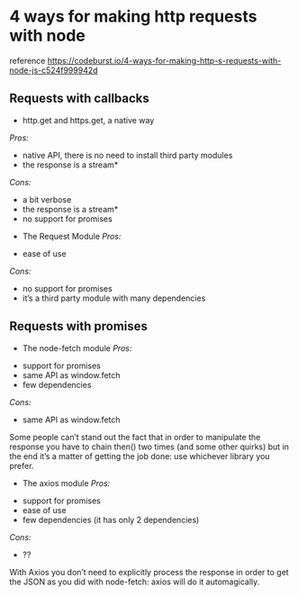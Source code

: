 
# 4 ways for making http requests with node

reference https://codeburst.io/4-ways-for-making-http-s-requests-with-node-js-c524f999942d

## Requests with callbacks

* http.get and https.get, a native way

*Pros:*
- native API, there is no need to install third party modules
- the response is a stream*

*Cons:*
- a bit verbose
- the response is a stream*
- no support for promises

* The Request Module
*Pros:*
- ease of use

*Cons:*
- no support for promises
- it’s a third party module with many dependencies

## Requests with promises

* The node-fetch module
*Pros:*
- support for promises
- same API as window.fetch
- few dependencies

*Cons:*
- same API as window.fetch

Some people can’t stand out the fact that in order to manipulate the response you have to chain then() two times (and some other quirks) but in the end it’s a matter of getting the job done: use whichever library you prefer.

* The axios module
*Pros:*
- support for promises
- ease of use
- few dependencies (it has only 2 dependencies)

*Cons:*
- ??

With Axios you don’t need to explicitly process the response in order to get the JSON as you did with node-fetch: axios will do it automagically.


